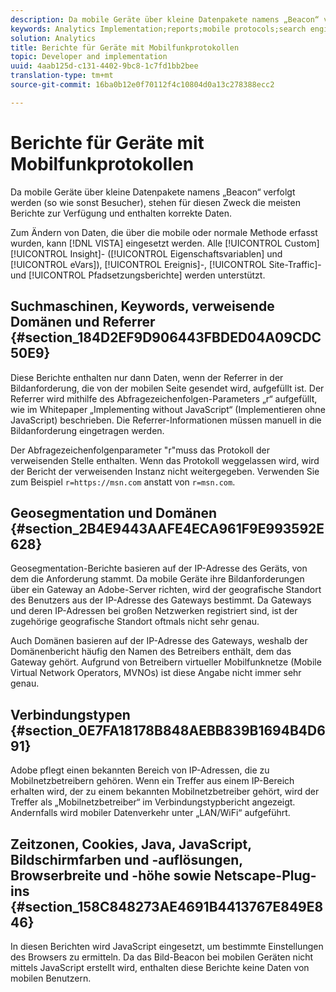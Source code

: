 ```yaml
---
description: Da mobile Geräte über kleine Datenpakete namens „Beacon“ verfolgt werden (so wie sonst Besucher), stehen für diesen Zweck die meisten Berichte zur Verfügung und enthalten korrekte Daten.
keywords: Analytics Implementation;reports;mobile protocols;search engines;search keywords;referring domains;referrers;geosegmentation;domains;connection type;time zone;cookies;java;javascript;monitor colors;monitor resolution;browser width;height;netscape plug-in
solution: Analytics
title: Berichte für Geräte mit Mobilfunkprotokollen
topic: Developer and implementation
uuid: 4aab125d-c131-4402-9bc8-1c7fd1bb2bee
translation-type: tm+mt
source-git-commit: 16ba0b12e0f70112f4c10804d0a13c278388ecc2

---
```



# Berichte für Geräte mit Mobilfunkprotokollen

Da mobile Geräte über kleine Datenpakete namens „Beacon“ verfolgt werden (so wie sonst Besucher), stehen für diesen Zweck die meisten Berichte zur Verfügung und enthalten korrekte Daten.

Zum Ändern von Daten, die über die mobile oder normale Methode erfasst wurden, kann [!DNL VISTA] eingesetzt werden. Alle [!UICONTROL Custom][!UICONTROL Insight]- ([!UICONTROL Eigenschaftsvariablen] und [!UICONTROL eVars]), [!UICONTROL Ereignis]-, [!UICONTROL Site-Traffic]- und [!UICONTROL Pfadsetzungsberichte] werden unterstützt.

## Suchmaschinen, Keywords, verweisende Domänen und Referrer {#section_184D2EF9D906443FBDED04A09CDC50E9}

Diese Berichte enthalten nur dann Daten, wenn der Referrer in der Bildanforderung, die von der mobilen Seite gesendet wird, aufgefüllt ist. Der Referrer wird mithilfe des Abfragezeichenfolgen-Parameters „r“ aufgefüllt, wie im Whitepaper „Implementing without JavaScript“ (Implementieren ohne JavaScript) beschrieben. Die Referrer-Informationen müssen manuell in die Bildanforderung eingetragen werden.

Der Abfragezeichenfolgenparameter "r"muss das Protokoll der verweisenden Stelle enthalten. Wenn das Protokoll weggelassen wird, wird der Bericht der verweisenden Instanz nicht weitergegeben. Verwenden Sie zum Beispiel `r=https://msn.com` anstatt von `r=msn.com`.

## Geosegmentation und Domänen {#section_2B4E9443AAFE4ECA961F9E993592E628}

Geosegmentation-Berichte basieren auf der IP-Adresse des Geräts, von dem die Anforderung stammt. Da mobile Geräte ihre Bildanforderungen über ein Gateway an Adobe-Server richten, wird der geografische Standort des Benutzers aus der IP-Adresse des Gateways bestimmt. Da Gateways und deren IP-Adressen bei großen Netzwerken registriert sind, ist der zugehörige geografische Standort oftmals nicht sehr genau.

Auch Domänen basieren auf der IP-Adresse des Gateways, weshalb der Domänenbericht häufig den Namen des Betreibers enthält, dem das Gateway gehört. Aufgrund von Betreibern virtueller Mobilfunknetze (Mobile Virtual Network Operators, MVNOs) ist diese Angabe nicht immer sehr genau.

## Verbindungstypen {#section_0E7FA18178B848AEBB839B1694B4D691}

Adobe pflegt einen bekannten Bereich von IP-Adressen, die zu Mobilnetzbetreibern gehören. Wenn ein Treffer aus einem IP-Bereich erhalten wird, der zu einem bekannten Mobilnetzbetreiber gehört, wird der Treffer als „Mobilnetzbetreiber“ im Verbindungstypbericht angezeigt. Andernfalls wird mobiler Datenverkehr unter „LAN/WiFi“ aufgeführt.

## Zeitzonen, Cookies, Java, JavaScript, Bildschirmfarben und -auflösungen, Browserbreite und -höhe sowie Netscape-Plug-ins {#section_158C848273AE4691B4413767E849E846}

In diesen Berichten wird JavaScript eingesetzt, um bestimmte Einstellungen des Browsers zu ermitteln. Da das Bild-Beacon bei mobilen Geräten nicht mittels JavaScript erstellt wird, enthalten diese Berichte keine Daten von mobilen Benutzern.
